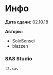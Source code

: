 # Инфо
__Дата сдачи:__  02.10.18

__Авторы:__ 
- SoleSensei
- blazzen

### SAS Studio 
```
t2.sas
```
